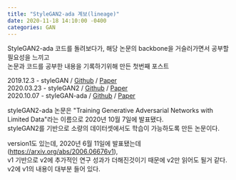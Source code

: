 ```yaml
---
title: "StyleGAN2-ada 계보(lineage)"
date: 2020-11-18 14:10:00 -0400
categories: GAN
---
```

StyleGAN2-ada 코드를 돌려보다가, 해당 논문의 backbone을 거슬러가면서 공부할 필요성을 느끼고<br> 논문과 코드를 공부한 내용을 기록하기위해 만든 첫번째 포스트

2019.12.3 - styleGAN / <a href="https://github.com/NVlabs/stylegan">Github</a> / <a href="https://arxiv.org/pdf/1912.04958v1">Paper</a><br>
2020.03.23 - styleGAN2 / <a href="https://github.com/NVlabs/stylegan2">Github</a> / <a href="https://arxiv.org/pdf/1912.04958v2">Paper</a><br>
2020.10.07 - styleGAN-ada / <a href="https://github.com/NVlabs/stylegan2-ada">Github</a> / <a href="https://arxiv.org/pdf/2006.06676">Paper</a><br>

styleGAN2-ada 논문은 "Training Generative Adversarial Networks with Limited Data"라는 이름으로 2020년 10월 7일에 발표됐다.<br>
styleGAN2를 기반으로 소량의 데이터셋에서도 학습이 가능하도록 만든 논문이다.

version1도 있는데, 2020년 6월 11일에 발표됐는데(https://arxiv.org/abs/2006.06676v1),<br> 
v1 기반으로 v2에 추가적인 연구 성과가 더해진것이기 때문에 v2만 읽어도 될거 같다.<br>
v2에 v1의 내용이 대부분 들어 있다.
